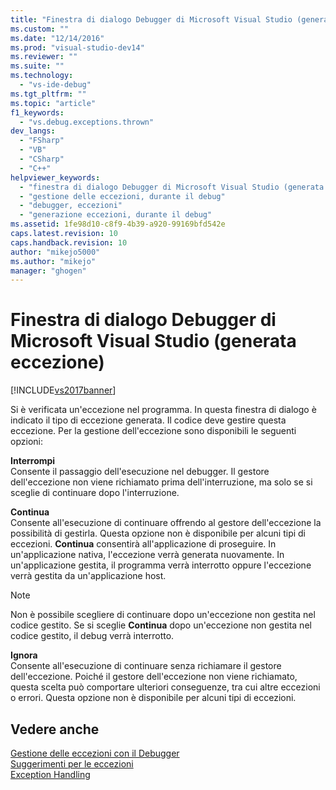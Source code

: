 ```yaml
---
title: "Finestra di dialogo Debugger di Microsoft Visual Studio (generata eccezione) | Microsoft Docs"
ms.custom: ""
ms.date: "12/14/2016"
ms.prod: "visual-studio-dev14"
ms.reviewer: ""
ms.suite: ""
ms.technology: 
  - "vs-ide-debug"
ms.tgt_pltfrm: ""
ms.topic: "article"
f1_keywords: 
  - "vs.debug.exceptions.thrown"
dev_langs: 
  - "FSharp"
  - "VB"
  - "CSharp"
  - "C++"
helpviewer_keywords: 
  - "finestra di dialogo Debugger di Microsoft Visual Studio (generata eccezione)"
  - "gestione delle eccezioni, durante il debug"
  - "debugger, eccezioni"
  - "generazione eccezioni, durante il debug"
ms.assetid: 1fe98d10-c8f9-4b39-a920-99169bfd542e
caps.latest.revision: 10
caps.handback.revision: 10
author: "mikejo5000"
ms.author: "mikejo"
manager: "ghogen"
---
```

# Finestra di dialogo Debugger di Microsoft Visual Studio (generata eccezione)
[!INCLUDE[vs2017banner](../code-quality/includes/vs2017banner.md)]

Si è verificata un'eccezione nel programma.  In questa finestra di dialogo è indicato il tipo di eccezione generata.  Il codice deve gestire questa eccezione.  Per la gestione dell'eccezione sono disponibili le seguenti opzioni:  
  
 **Interrompi**  
 Consente il passaggio dell'esecuzione nel debugger.  Il gestore dell'eccezione non viene richiamato prima dell'interruzione,  ma solo se si sceglie di continuare dopo l'interruzione.  
  
 **Continua**  
 Consente all'esecuzione di continuare offrendo al gestore dell'eccezione la possibilità di gestirla.  Questa opzione non è disponibile per alcuni tipi di eccezioni.  **Continua** consentirà all'applicazione di proseguire.  In un'applicazione nativa, l'eccezione verrà generata nuovamente.  In un'applicazione gestita, il programma verrà interrotto oppure l'eccezione verrà gestita da un'applicazione host.  
  
> [!NOTE]
>  Non è possibile scegliere di continuare dopo un'eccezione non gestita nel codice gestito.  Se si sceglie **Continua** dopo un'eccezione non gestita nel codice gestito, il debug verrà interrotto.  
  
 **Ignora**  
 Consente all'esecuzione di continuare senza richiamare il gestore dell'eccezione.  Poiché il gestore dell'eccezione non viene richiamato, questa scelta può comportare ulteriori conseguenze, tra cui altre eccezioni o errori.  Questa opzione non è disponibile per alcuni tipi di eccezioni.  
  
## Vedere anche  
 [Gestione delle eccezioni con il Debugger](../debugger/managing-exceptions-with-the-debugger.md)   
 [Suggerimenti per le eccezioni](../Topic/Best%20Practices%20for%20Exceptions.md)   
 [Exception Handling](/visual-cpp/windows/exception-handling-cpp-component-extensions)